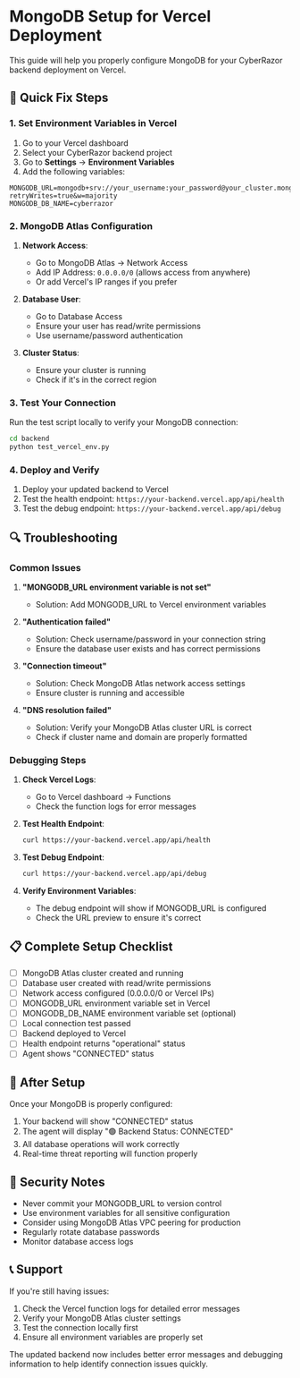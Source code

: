 # MongoDB Setup for Vercel Deployment

This guide will help you properly configure MongoDB for your CyberRazor backend deployment on Vercel.

## 🔧 Quick Fix Steps

### 1. Set Environment Variables in Vercel

1. Go to your Vercel dashboard
2. Select your CyberRazor backend project
3. Go to **Settings** → **Environment Variables**
4. Add the following variables:

```
MONGODB_URL=mongodb+srv://your_username:your_password@your_cluster.mongodb.net/?retryWrites=true&w=majority
MONGODB_DB_NAME=cyberrazor
```

### 2. MongoDB Atlas Configuration

1. **Network Access**: 
   - Go to MongoDB Atlas → Network Access
   - Add IP Address: `0.0.0.0/0` (allows access from anywhere)
   - Or add Vercel's IP ranges if you prefer

2. **Database User**:
   - Go to Database Access
   - Ensure your user has read/write permissions
   - Use username/password authentication

3. **Cluster Status**:
   - Ensure your cluster is running
   - Check if it's in the correct region

### 3. Test Your Connection

Run the test script locally to verify your MongoDB connection:

```bash
cd backend
python test_vercel_env.py
```

### 4. Deploy and Verify

1. Deploy your updated backend to Vercel
2. Test the health endpoint: `https://your-backend.vercel.app/api/health`
3. Test the debug endpoint: `https://your-backend.vercel.app/api/debug`

## 🔍 Troubleshooting

### Common Issues

1. **"MONGODB_URL environment variable is not set"**
   - Solution: Add MONGODB_URL to Vercel environment variables

2. **"Authentication failed"**
   - Solution: Check username/password in your connection string
   - Ensure the database user exists and has correct permissions

3. **"Connection timeout"**
   - Solution: Check MongoDB Atlas network access settings
   - Ensure cluster is running and accessible

4. **"DNS resolution failed"**
   - Solution: Verify your MongoDB Atlas cluster URL is correct
   - Check if cluster name and domain are properly formatted

### Debugging Steps

1. **Check Vercel Logs**:
   - Go to Vercel dashboard → Functions
   - Check the function logs for error messages

2. **Test Health Endpoint**:
   ```bash
   curl https://your-backend.vercel.app/api/health
   ```

3. **Test Debug Endpoint**:
   ```bash
   curl https://your-backend.vercel.app/api/debug
   ```

4. **Verify Environment Variables**:
   - The debug endpoint will show if MONGODB_URL is configured
   - Check the URL preview to ensure it's correct

## 📋 Complete Setup Checklist

- [ ] MongoDB Atlas cluster created and running
- [ ] Database user created with read/write permissions
- [ ] Network access configured (0.0.0.0/0 or Vercel IPs)
- [ ] MONGODB_URL environment variable set in Vercel
- [ ] MONGODB_DB_NAME environment variable set (optional)
- [ ] Local connection test passed
- [ ] Backend deployed to Vercel
- [ ] Health endpoint returns "operational" status
- [ ] Agent shows "CONNECTED" status

## 🚀 After Setup

Once your MongoDB is properly configured:

1. Your backend will show "CONNECTED" status
2. The agent will display "🟢 Backend Status: CONNECTED"
3. All database operations will work correctly
4. Real-time threat reporting will function properly

## 🔐 Security Notes

- Never commit your MONGODB_URL to version control
- Use environment variables for all sensitive configuration
- Consider using MongoDB Atlas VPC peering for production
- Regularly rotate database passwords
- Monitor database access logs

## 📞 Support

If you're still having issues:

1. Check the Vercel function logs for detailed error messages
2. Verify your MongoDB Atlas cluster settings
3. Test the connection locally first
4. Ensure all environment variables are properly set

The updated backend now includes better error messages and debugging information to help identify connection issues quickly. 